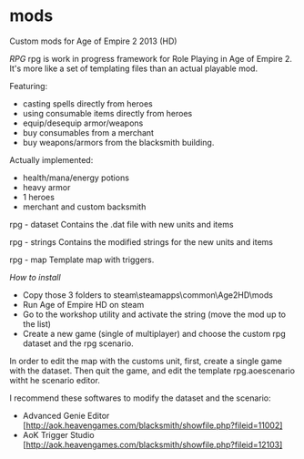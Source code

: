 # mods
Custom mods for Age of Empire 2 2013 (HD)

*RPG*
rpg is work in progress framework for Role Playing in Age of Empire 2. It's more like a set of templating files than an actual playable mod.

Featuring:
  - casting spells directly from heroes
  - using consumable items directly from heroes
  - equip/desequip armor/weapons
  - buy consumables from a merchant
  - buy weapons/armors from the blacksmith building.
  
Actually implemented:
- health/mana/energy potions
- heavy armor
- 1 heroes
- merchant and custom backsmith

rpg - dataset
  Contains the .dat file with new units and items

rpg - strings
  Contains the modified strings for the new units and items

rpg - map
  Template map with triggers.

*How to install*

* Copy those 3 folders to steam\steamapps\common\Age2HD\mods
* Run Age of Empire  HD on steam
* Go to the workshop utility and activate the string (move the mod up to the list)
* Create a new game (single of multiplayer) and choose the custom rpg dataset and the rpg scenario.

In order to edit the map with the customs unit, first, create a single game with the dataset. 
Then quit the game, and edit the template rpg.aoescenario witht he scenario editor.

I recommend these softwares to modify the dataset and the scenario:
  * Advanced Genie Editor [http://aok.heavengames.com/blacksmith/showfile.php?fileid=11002]
  * AoK Trigger Studio [http://aok.heavengames.com/blacksmith/showfile.php?fileid=12103]
